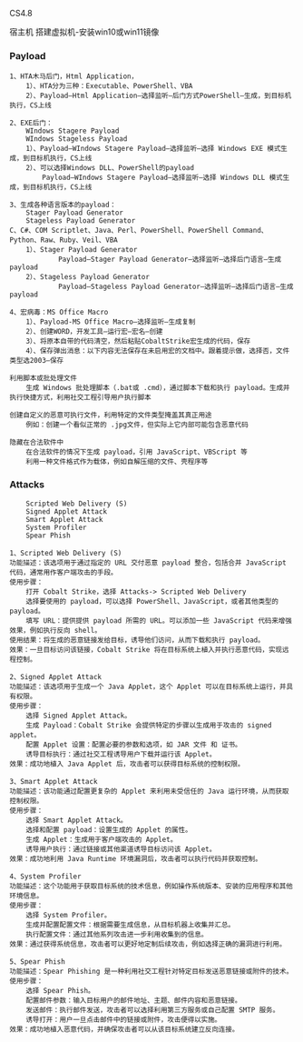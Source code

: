 CS4.8

宿主机
	搭建虚拟机-安装win10或win11镜像

### Payload

    1、HTA木马后门，Html Application，
        1）、HTA分为三种：Executable、PowerShell、VBA
        2）、Payload—Html Application—选择监听—后门方式PowerShell—生成，到目标机执行，CS上线

    2、EXE后门：
        WIndows Stagere Payload
        WIndows Stageless Payload
        1）、Payload—WIndows Stagere Payload—选择监听—选择 Windows EXE 模式生成，到目标机执行，CS上线
        2）、可以选择Windows DLL、PowerShell的payload
            Payload—WIndows Stagere Payload—选择监听—选择 Windows DLL 模式生成，到目标机执行，CS上线

    3、生成各种语言版本的payload：
        Stager Payload Generator
        Stageless Payload Generator
    C、C#、COM Scriptlet、Java、Perl、PowerShell、PowerShell Command、Python、Raw、Ruby、Veil、VBA
        1）、Stager Payload Generator
                Payload—Stager Payload Generator—选择监听—选择后门语言—生成payload
        2）、Stageless Payload Generator
                Payload—Stageless Payload Generator—选择监听—选择后门语言—生成payload
        
    4、宏病毒：MS Office Macro
        1）、Payload-MS Office Macro—选择监听—生成复制
        2）、创建WORD，开发工具—运行宏—宏名—创建
        3）、将原本自带的代码清空，然后粘贴CobaltStrike宏生成的代码，保存
        4）、保存弹出消息：以下内容无法保存在未启用宏的文档中。跟着提示做，选择否，文件类型选2003—保存

    利用脚本或批处理文件
        生成 Windows 批处理脚本（.bat或 .cmd），通过脚本下载和执行 payload。生成并执行快捷方式，利用社交工程引导用户执行脚本

    创建自定义的恶意可执行文件，利用特定的文件类型掩盖其真正用途
        例如：创建一个看似正常的 .jpg文件，但实际上它内部可能包含恶意代码

    隐藏在合法软件中
        在合法软件的情况下生成 payload，引用 JavaScript、VBScript 等
        利用一种文件格式作为载体，例如自解压缩的文件、壳程序等

### Attacks

        Scripted Web Delivery (S)
        Signed Applet Attack
        Smart Applet Attack
        System Profiler
        Spear Phish

    1、Scripted Web Delivery (S)
    功能描述：该选项用于通过指定的 URL 交付恶意 payload 整合，包括合并 JavaScript 代码，通常用作客户端攻击的手段。
    使用步骤：
        打开 Cobalt Strike，选择 Attacks-> Scripted Web Delivery
        选择要使用的 payload，可以选择 PowerShell、JavaScript，或者其他类型的 payload。
        填写 URL：提供提供 payload 所需的 URL。可以添加一些 JavaScript 代码来增强效果，例如执行反向 shell。
    使用结果：将生成的恶意链接发给目标，诱导他们访问，从而下载和执行 payload。
    效果：一旦目标访问该链接，Cobalt Strike 将在目标系统上植入并执行恶意代码，实现远程控制。

    2、Signed Applet Attack
    功能描述：该选项用于生成一个 Java Applet，这个 Applet 可以在目标系统上运行，并具有权限。
    使用步骤：
        选择 Signed Applet Attack。
        生成 Payload：Cobalt Strike 会提供特定的步骤以生成用于攻击的 signed applet。
        配置 Applet 设置：配置必要的参数和选项，如 JAR 文件 和 证书。
        诱导目标执行：通过社交工程诱导用户下载并运行该 Applet。
    效果：成功地植入 Java Applet 后，攻击者可以获得目标系统的控制权限。

    3、Smart Applet Attack
    功能描述：该功能通过配置更复杂的 Applet 来利用未受信任的 Java 运行环境，从而获取控制权限。
    使用步骤：
        选择 Smart Applet Attack。
        选择和配置 payload：设置生成的 Applet 的属性。
        生成 Applet：生成用于客户端攻击的 Applet。
        诱导用户执行：通过链接或其他渠道诱导目标访问该 Applet。
    效果：成功地利用 Java Runtime 环境漏洞后，攻击者可以执行代码并获取控制。

    4、System Profiler
    功能描述：这个功能用于获取目标系统的技术信息，例如操作系统版本、安装的应用程序和其他环境信息。
    使用步骤：
        选择 System Profiler。
        生成并配置配置文件：根据需要生成信息，从目标机器上收集并汇总。
        执行配置文件：通过其他系列攻击进一步利用收集到的信息。
    效果：通过获得系统信息，攻击者可以更好地定制后续攻击，例如选择正确的漏洞进行利用。

    5、Spear Phish
    功能描述：Spear Phishing 是一种利用社交工程针对特定目标发送恶意链接或附件的技术。
    使用步骤：
        选择 Spear Phish。
        配置邮件参数：输入目标用户的邮件地址、主题、邮件内容和恶意链接。
        发送邮件：执行邮件发送，攻击者可以选择利用第三方服务或自己配置 SMTP 服务。
        诱导打开：用户一旦点击邮件中的链接或附件，攻击便得以实施。
    效果：成功地植入恶意代码，并确保攻击者可以从该目标系统建立反向连接。


